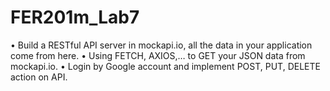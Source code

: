 # FER201m_Lab7
•	Build a RESTful API server in mockapi.io, all the data in your application come from here.
•	Using FETCH, AXIOS,… to GET your JSON data from mockapi.io.
•	Login by Google account and implement POST, PUT, DELETE action on API.

